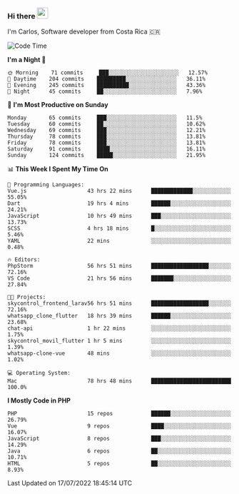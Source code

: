 ### Hi there <img src="https://media.giphy.com/media/hvRJCLFzcasrR4ia7z/giphy.gif" width="25px" height="25px">

I'm Carlos, Software developer from Costa Rica 🇨🇷

<!--START_SECTION:waka-->
![Code Time](http://img.shields.io/badge/Code%20Time-0%20secs-blue)

**I'm a Night 🦉** 

```text
🌞 Morning    71 commits     ███░░░░░░░░░░░░░░░░░░░░░░   12.57% 
🌆 Daytime    204 commits    █████████░░░░░░░░░░░░░░░░   36.11% 
🌃 Evening    245 commits    ██████████░░░░░░░░░░░░░░░   43.36% 
🌙 Night      45 commits     ██░░░░░░░░░░░░░░░░░░░░░░░   7.96%

```
📅 **I'm Most Productive on Sunday** 

```text
Monday       65 commits     ███░░░░░░░░░░░░░░░░░░░░░░   11.5% 
Tuesday      60 commits     ██░░░░░░░░░░░░░░░░░░░░░░░   10.62% 
Wednesday    69 commits     ███░░░░░░░░░░░░░░░░░░░░░░   12.21% 
Thursday     78 commits     ███░░░░░░░░░░░░░░░░░░░░░░   13.81% 
Friday       78 commits     ███░░░░░░░░░░░░░░░░░░░░░░   13.81% 
Saturday     91 commits     ████░░░░░░░░░░░░░░░░░░░░░   16.11% 
Sunday       124 commits    █████░░░░░░░░░░░░░░░░░░░░   21.95%

```


📊 **This Week I Spent My Time On** 

```text
💬 Programming Languages: 
Vue.js                   43 hrs 22 mins      █████████████░░░░░░░░░░░░   55.05% 
Dart                     19 hrs 4 mins       ██████░░░░░░░░░░░░░░░░░░░   24.21% 
JavaScript               10 hrs 49 mins      ███░░░░░░░░░░░░░░░░░░░░░░   13.73% 
SCSS                     4 hrs 18 mins       █░░░░░░░░░░░░░░░░░░░░░░░░   5.46% 
YAML                     22 mins             ░░░░░░░░░░░░░░░░░░░░░░░░░   0.48%

🔥 Editors: 
PhpStorm                 56 hrs 51 mins      ██████████████████░░░░░░░   72.16% 
VS Code                  21 hrs 56 mins      ███████░░░░░░░░░░░░░░░░░░   27.84%

🐱‍💻 Projects: 
skycontrol_frontend_larav56 hrs 51 mins      ██████████████████░░░░░░░   72.16% 
whatsapp_clone_flutter   18 hrs 39 mins      ██████░░░░░░░░░░░░░░░░░░░   23.68% 
chat-api                 1 hr 22 mins        ░░░░░░░░░░░░░░░░░░░░░░░░░   1.75% 
skycontrol_movil_flutter 1 hr 5 mins         ░░░░░░░░░░░░░░░░░░░░░░░░░   1.39% 
whatsapp-clone-vue       48 mins             ░░░░░░░░░░░░░░░░░░░░░░░░░   1.02%

💻 Operating System: 
Mac                      78 hrs 48 mins      █████████████████████████   100.0%

```

**I Mostly Code in PHP** 

```text
PHP                      15 repos            ██████░░░░░░░░░░░░░░░░░░░   26.79% 
Vue                      9 repos             ████░░░░░░░░░░░░░░░░░░░░░   16.07% 
JavaScript               8 repos             ███░░░░░░░░░░░░░░░░░░░░░░   14.29% 
Java                     6 repos             ██░░░░░░░░░░░░░░░░░░░░░░░   10.71% 
HTML                     5 repos             ██░░░░░░░░░░░░░░░░░░░░░░░   8.93%

```



 Last Updated on 17/07/2022 18:45:14 UTC
<!--END_SECTION:waka-->
